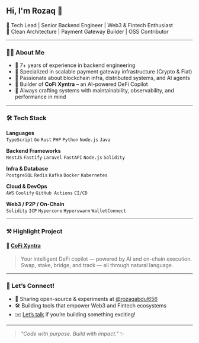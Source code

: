 ## Hi, I'm Rozaq 👋  
🚀 Tech Lead | Senior Backend Engineer | Web3 & Fintech Enthusiast  
🧠 Clean Architecture | Payment Gateway Builder | OSS Contributor  

---

### 👨‍💻 About Me

- 💼 7+ years of experience in backend engineering  
- 🏦 Specialized in scalable payment gateway infrastructure (Crypto & Fiat)  
- 🧠 Passionate about blockchain infra, distributed systems, and AI agents  
- 🧪 Builder of **CoFi Xyntra** – an AI-powered DeFi Copilot  
- 🔧 Always crafting systems with maintainability, observability, and performance in mind

---

### 🛠 Tech Stack

**Languages**  
`TypeScript` `Go` `Rust` `PHP` `Python` `Node.js` `Java`

**Backend Frameworks**  
`NestJS` `Fastify` `Laravel` `FastAPI` `Node.js` `Solidity`

**Infra & Database**  
`PostgreSQL` `Redis` `Kafka` `Docker` `Kubernetes`

**Cloud & DevOps**  
`AWS` `Coolify` `GitHub Actions` `CI/CD`

**Web3 / P2P / On-Chain**  
`Solidity` `ICP` `Hypercore` `Hyperswarm` `WalletConnect`

---

### ⚒️ Highlight Project

#### 🧠 [CoFi Xyntra](https://github.com/CoFi-Xyntra)
> Your intelligent DeFi copilot — powered by AI and on-chain execution.  
> Swap, stake, bridge, and track — all through natural language.

---

### 💬 Let’s Connect!

- 🧪 Sharing open-source & experiments at [@rozaqabdul656](https://github.com/rozaqabdul656)  
- 🛠 Building tools that empower Web3 and Fintech ecosystems  
- ✉️ [Let’s talk](mailto:rozaqabdul@gmail.com) if you’re building something exciting!

---

> _"Code with purpose. Build with impact."_ ✨
